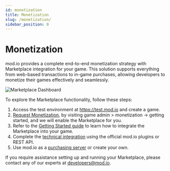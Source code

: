 ```yaml
---
id: monetization
title: Monetization
slug: /monetization/
sidebar_position: 0
---
```


# Monetization

mod.io provides a complete end-to-end monetization strategy with Marketplace integration for your game. This solution supports everything from web-based transactions to in-game purchases, allowing developers to monetize their games effectively and seamlessly.

![Marketplace Dashboard](images/marketplace-highlights.png)

To explore the Marketplace functionality, follow these steps:

1. Access the test environment at https://test.mod.io and create a game.
2. [Request Monetization](/monetization/enabling/), by visiting game admin > monetization -> getting started, and we will enable the Marketplace for you.
3. Refer to the [Getting Started guide](/monetization/getting-started/) to learn how to integrate the Marketplace into your game.
4. Complete the [technical integration](/monetization/integration/) using the official mod.io plugins or REST API.
5. Use mod.io as a [purchasing server](/web-services/marketplace/overview/) or create your own.

If you require assistance setting up and running your Marketplace, please contact any of our experts at developers@mod.io.